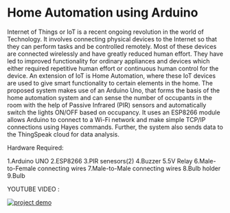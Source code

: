 # Home Automation using Arduino
Internet of Things or IoT is a recent ongoing revolution in the world of Technology. It involves connecting physical devices to the Internet so that they can perform tasks and be controlled remotely. Most of these devices are connected wirelessly and have greatly reduced human effort. They have led to improved functionality for ordinary appliances and devices which either required repetitive human effort or continuous human control for the device. An extension of IoT is Home Automation, where these IoT devices are used to give smart functionality to certain elements in the home. The proposed system makes use of an Arduino Uno, that forms the basis of the home automation system and can sense the number of occupants in the room with the help of Passive Infrared (PIR) sensors and automatically switch the lights ON/OFF based on occupancy. It uses an ESP8266 module allows Arduino to connect to a Wi-Fi network and make simple TCP/IP connections using Hayes commands. Further, the system also sends data to the ThingSpeak cloud for data analysis.


Hardware Required:

1.Arduino UNO
2.ESP8266
3.PIR senesors(2)
4.Buzzer
5.5V Relay 
6.Male-to-Female connecting wires
7.Male-to-Male connecting wires
8.Bulb holder
9.Bulb


YOUTUBE VIDEO :

[![project demo](https://img.youtube.com/vi/jTYCl8GyCnQ/0.jpg)](https://www.youtube.com/watch?v=jTYCl8GyCnQ)
